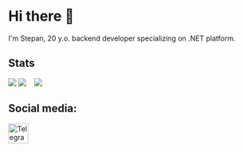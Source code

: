 # Hi there 👋

I'm Stepan, 20 y.o. backend developer specializing on .NET platform.

## Stats

![](http://github-profile-summary-cards.vercel.app/api/cards/profile-details?username=Sug4chy&theme=github_dark)
![](http://github-profile-summary-cards.vercel.app/api/cards/most-commit-language?username=Sug4chy&theme=github_dark) &nbsp;&nbsp; ![](http://github-profile-summary-cards.vercel.app/api/cards/stats?username=Sug4chy&theme=github_dark)

## Social media:
  <div id="badges">
    <a href="https://t.me/Sug4chy" target="_blank">
      <img src="https://cdn-icons-png.flaticon.com/512/2111/2111646.png" width="40" height="40" alt="Telegram" />
    </a>
  </div>

<!--
**Sug4chy/Sug4chy** is a ✨ _special_ ✨ repository because its `README.md` (this file) appears on your GitHub profile.

Here are some ideas to get you started:

- 🔭 I’m currently working on ...
- 🌱 I’m currently learning ...
- 👯 I’m looking to collaborate on ...
- 🤔 I’m looking for help with ...
- 💬 Ask me about ...
- 📫 How to reach me: ...
- 😄 Pronouns: ...
- ⚡ Fun fact: ...
-->
